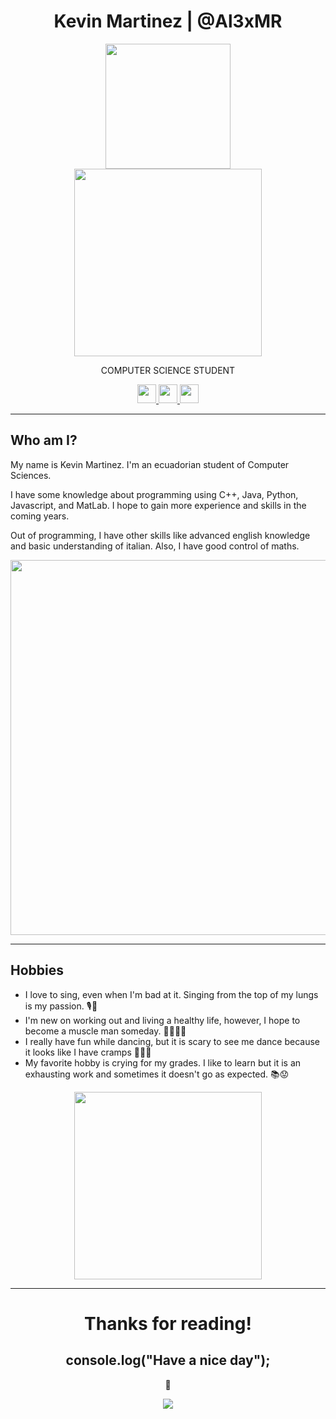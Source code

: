<div align="center">
    <h1>
        Kevin Martinez | @Al3xMR
    </h1>
    <img src="https://www.freepnglogos.com/uploads/line-png/faded-black-line-png-images-19.png" width="200">
</div>
<div align="center">
    <img src="https://scontent.fuio16-1.fna.fbcdn.net/v/t1.6435-9/67316961_1714298438713916_7399080554710171648_n.jpg?_nc_cat=108&ccb=1-7&_nc_sid=174925&_nc_ohc=ddbmKd41OL4AX_8poAA&_nc_ht=scontent.fuio16-1.fna&oh=00_AT-z4evmQ_c35zLaAn1dHOqGsdM7WMfp9IdYw-XJ6lVxVQ&oe=630E85C2" width="300">
    <p>
        COMPUTER SCIENCE STUDENT
    </p>
    <a href="https://github.com/Al3xMR">
        <img src="https://cdn-icons-png.flaticon.com/512/25/25231.png" width="30">
    </a>
    <a href="https://www.linkedin.com/in/al3xmr">
        <img src="https://cdn-icons-png.flaticon.com/512/174/174857.png" width="30">
    </a>
    <a href="https://www.youtube.com/channel/UC7z9hwqg-wvPQA0HDr5RqKg">
        <img src="https://cdn-icons-png.flaticon.com/512/174/174883.png" width="30">
    </a>
</div>

---

## Who am I?
My name is Kevin Martinez. I'm an ecuadorian student of Computer Sciences.

I have some knowledge about programming using C++, Java, Python, Javascript, and MatLab. I hope to gain more experience and skills in the coming years.

Out of programming, I have other skills like advanced english knowledge and basic understanding of italian. Also, I have good control of maths.

<div align="center">
    <img src="https://i.pinimg.com/originals/9b/c0/31/9bc031ded28a4eccb4a3f1df621ff84d.png" width=600>
</div>

---
## Hobbies
- I love to sing, even when I'm bad at it. Singing from the top of my lungs is my passion. 🎙️💖
- I'm new on working out and living a healthy life, however, I hope to become a muscle man someday. 🏋🏻‍♂️🍎
- I really have fun while dancing, but it is scary to see me dance because it looks like I have cramps 🕺🏻🎵
- My favorite hobby is crying for my grades. I like to learn but it is an exhausting work and sometimes it doesn't go as expected. 📚😟
<p align="center">
    <img src="https://64.media.tumblr.com/c7e2e956d32a655be7413692fcfd07ff/f9d491eaf3c036cf-46/s540x810/b3dee83788cec66537382b3c7d46a6c72f464eff.jpg" width="300">
</p>

---
<div align="center">
    <h1>
        Thanks for reading!
    </h1>
    <h2>
        console.log("Have a nice day");
    </h2>
    <p>
    💖
    </p>
    <img src="https://i.pinimg.com/originals/e4/e1/16/e4e11649ebd8e4acc7a0700d99cb90c9.gif">
</div>
